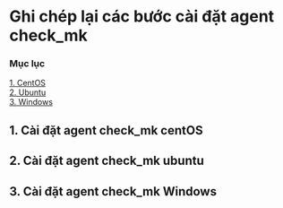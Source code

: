 # Ghi chép lại các bước cài đặt agent check_mk

### Mục lục

[1. CentOS](#centos)<br>
[2. Ubuntu](#ubuntu)<br>
[3. Windows](#windows)<br>

<a name="centos"></a>
## 1. Cài đặt agent check_mk centOS


<a name="ubuntu"></a>
## 2. Cài đặt agent check_mk ubuntu



<a name="windows"></a>
## 3. Cài đặt agent check_mk Windows


